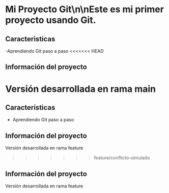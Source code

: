 # Mi Proyecto Git\n\nEste es mi primer proyecto usando Git.
## Caracteristicas
-Aprendiendo Git paso a paso
<<<<<<< HEAD
## Información del proyecto
Versión desarrollada en rama main
=======

## Características
- Aprendiendo Git paso a paso
## Información del proyecto
Versión desarrollada en rama feature
>>>>>>> feature/conflicto-simulado
## Información del proyecto
Versión desarrollada en rama feature
